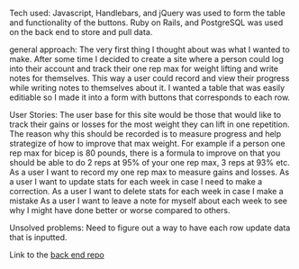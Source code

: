 

Tech used:
Javascript, Handlebars, and jQuery was used to form the table and functionality of the buttons. Ruby on Rails, and PostgreSQL was used on the back end to store and pull data.

general approach:
The very first thing I thought about was what I wanted to make. After some time I decided to create a site where a person could log into their account and track their one rep max for weight lifting and write notes for themselves. This way a user could record and view their progress while writing notes to themselves about it. I wanted a table that was easily editiable so I made it into a form with buttons that corresponds to each row.

User Stories:
The user base for this site would be those that would like to track their gains or losses for the most weight they can lift in one repetition. The reason why this should be recorded is to measure progress and help strategize of how to improve that max weight. For example if a person one rep max for bicep is 80 pounds, there is a formula to improve on that you should be able to do 2 reps at 95% of your one rep max, 3 reps at 93% etc.
As a user I want to record my one rep max to measure gains and losses.
As a user I want to update stats for each week in case I need to make a correction.
As a user I want to delete stats for each week in case I make a mistake
As a user I want to leave a note for myself about each week to see why I might have done better or worse compared to others.

Unsolved problems:
Need to figure out a way to have each row update data that is inputted.

Link to the [back end repo](https://github.com/Uchiha-Satori/1RM-Tracker-BackEnd)
